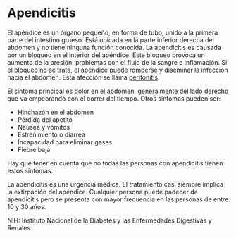 Apendicitis
===========


El apéndice es un órgano pequeño, en forma de tubo, unido a la primera parte del intestino grueso. Está ubicada en la parte inferior derecha del abdomen y no tiene ninguna función conocida. La apendicitis es causada por un bloqueo en el interior del apéndice. Este bloqueo provoca un aumento de la presión, problemas con el flujo de la sangre e inflamación. Si el bloqueo no se trata, el apéndice puede romperse y diseminar la infección hacia el abdomen. Esta afección se llama [peritonitis](https://medlineplus.gov/spanish/peritonealdisorders.html). 


El síntoma principal es dolor en el abdomen, generalmente del lado derecho que va empeorando con el correr del tiempo. Otros síntomas pueden ser:

* Hinchazón en el abdomen
* Pérdida del apetito
* Nausea y vómitos
* Estreñimiento o diarrea
* Incapacidad para eliminar gases
* Fiebre baja


Hay que tener en cuenta que no todas las personas con apendicitis tienen estos síntomas. 


La apendicitis es una urgencia médica. El tratamiento casi siempre implica la extirpación del apéndice. Cualquier persona puede padecer de apendicitis pero se presenta con mayor frecuencia en las personas de entre 10 y 30 años. 


NIH: Instituto Nacional de la Diabetes y las Enfermedades Digestivas y Renales

